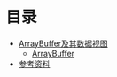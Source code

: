 # 目录

- [ArrayBuffer及其数据视图](array-buffer-and-data-view.md)
  - [ArrayBuffer](array-buffer.md)
- [参考资料](references.md)